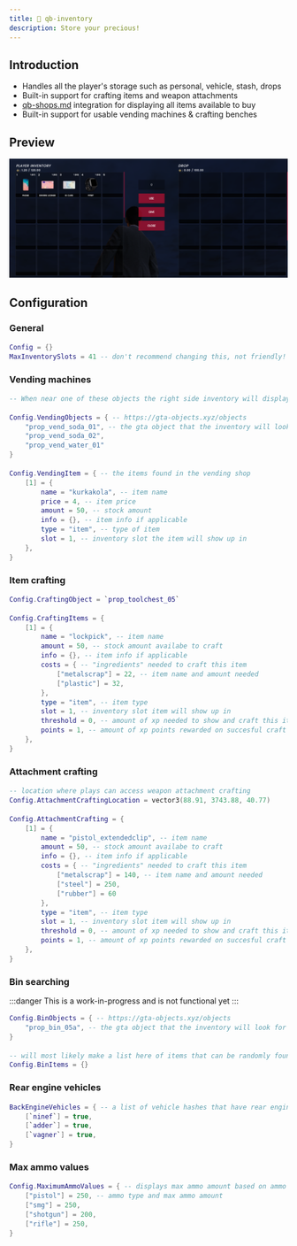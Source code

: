 ```yaml
---
title: 🎒 qb-inventory
description: Store your precious!
---
```


## Introduction

* Handles all the player's storage such as personal, vehicle, stash, drops
* Built-in support for crafting items and weapon attachments
* [qb-shops.md](qb-shops.md "mention") integration for displaying all items available to buy
* Built-in support for usable vending machines & crafting benches

## Preview

![](../../../assets/inv.png)

## Configuration

### General

```lua
Config = {}
MaxInventorySlots = 41 -- don't recommend changing this, not friendly!
```

### Vending machines

```lua
-- When near one of these objects the right side inventory will display a shop

Config.VendingObjects = { -- https://gta-objects.xyz/objects
    "prop_vend_soda_01", -- the gta object that the inventory will look for
    "prop_vend_soda_02",
    "prop_vend_water_01"
}

Config.VendingItem = { -- the items found in the vending shop
    [1] = {
        name = "kurkakola", -- item name
        price = 4, -- item price
        amount = 50, -- stock amount
        info = {}, -- item info if applicable
        type = "item", -- type of item
        slot = 1, -- inventory slot the item will show up in
    },
}
```

### Item crafting

```lua
Config.CraftingObject = `prop_toolchest_05`

Config.CraftingItems = {
    [1] = {
        name = "lockpick", -- item name
        amount = 50, -- stock amount availabe to craft
        info = {}, -- item info if applicable
        costs = { -- "ingredients" needed to craft this item
            ["metalscrap"] = 22, -- item name and amount needed
            ["plastic"] = 32,
        },
        type = "item", -- item type
        slot = 1, -- inventory slot item will show up in
        threshold = 0, -- amount of xp needed to show and craft this item
        points = 1, -- amount of xp points rewarded on succesful craft
    },
}
```

### Attachment crafting

```lua
-- location where plays can access weapon attachment crafting
Config.AttachmentCraftingLocation = vector3(88.91, 3743.88, 40.77)

Config.AttachmentCrafting = {
    [1] = {
        name = "pistol_extendedclip", -- item name
        amount = 50, -- stock amount availabe to craft
        info = {}, -- item info if applicable
        costs = { -- "ingredients" needed to craft this item
            ["metalscrap"] = 140, -- item name and amount needed
            ["steel"] = 250,
            ["rubber"] = 60
        },
        type = "item", -- item type
        slot = 1, -- inventory slot item will show up in
        threshold = 0, -- amount of xp needed to show and craft this item
        points = 1, -- amount of xp points rewarded on succesful craft
    },
}
```

### Bin searching

:::danger
This is a work-in-progress and is not functional yet
:::

```lua
Config.BinObjects = { -- https://gta-objects.xyz/objects
    "prop_bin_05a", -- the gta object that the inventory will look for
}

-- will most likely make a list here of items that can be randomly found
Config.BinItems = {}
```

### Rear engine vehicles

```lua
BackEngineVehicles = { -- a list of vehicle hashes that have rear engines
    [`ninef`] = true,
    [`adder`] = true,
    [`vagner`] = true,
}
```

### Max ammo values

```lua
Config.MaximumAmmoValues = { -- displays max ammo amount based on ammo type
    ["pistol"] = 250, -- ammo type and max ammo amount
    ["smg"] = 250,
    ["shotgun"] = 200,
    ["rifle"] = 250,
}
```
